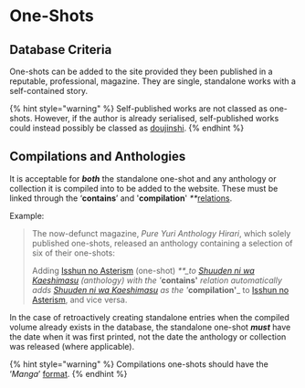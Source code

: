 # One-Shots

## Database Criteria

One-shots can be added to the site provided they been published in a reputable, professional, magazine. They are single, standalone works with a self-contained story.

{% hint style="warning" %}
Self-published works are not classed as one-shots. However, if the author is already serialised, self-published works could instead possibly be classed as [doujinshi](doujinshi.md).
{% endhint %}

## Compilations and Anthologies

It is acceptable for _**both**_ the standalone one-shot and any anthology or collection it is compiled into to be added to the website. These must be linked through the ‘**contains**’ and '**compilation**' _\*\*_[relations](../../../submission-form/relations.md).

Example:

> The now-defunct magazine, _Pure Yuri Anthology Hirari_, which solely published one-shots, released an anthology containing a selection of six of their one-shots:
>
> Adding [Isshun no Asterism](https://anilist.co/manga/104980) \(one-shot\) _\*\*\_to_ [_Shuuden ni wa Kaeshimasu_](https://anilist.co/manga/85662/Shuuden-ni-wa-Kaeshimasu/) _\(anthology\) with the '_**contains'** _relation automatically adds_ [_Shuuden ni wa Kaeshimasu_](https://anilist.co/manga/85662/Shuuden-ni-wa-Kaeshimasu/) _as the '_**compilation'**\_ to [Isshun no Asterism](https://anilist.co/manga/104980), and vice versa.

In the case of retroactively creating standalone entries when the compiled volume already exists in the database, the standalone one-shot _**must**_ have the date when it was first printed, not the date the anthology or collection was released \(where applicable\).

{% hint style="warning" %}
Compilations one-shots should have the ‘_Manga_’ [format](../../../submission-form/general/typings/untitled-6.md).
{% endhint %}

